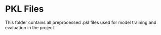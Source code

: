 # PKL Files
This folder contains all preprocessed .pkl files used for model training and evaluation in the project.

